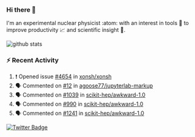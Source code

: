 ### Hi there 👋 

I'm an experimental nuclear physicist :atom: with an interest in tools :wrench: to improve productivity :chart_with_upwards_trend: and scientific insight :telescope:.

![github stats](https://github-readme-stats.vercel.app/api?username=agoose77&show_icons=true&hide_rank=true&hide_title=true&bg_color=30,e76445,904e95&text_color=efe3ec&icon_color=efe3ec)
<!--
**agoose77/agoose77** is a ✨ _special_ ✨ repository because its `README.md` (this file) appears on your GitHub profile.

Here are some ideas to get you started:

- 🔭 I’m currently working on ...
- 🌱 I’m currently learning ...
- 👯 I’m looking to collaborate on ...
- 🤔 I’m looking for help with ...
- 💬 Ask me about ...
- 📫 How to reach me: ...
- 😄 Pronouns: ...
- ⚡ Fun fact: ...
-->

### :zap: Recent Activity
<!--START_SECTION:activity-->
1. ❗️ Opened issue [#4654](https://github.com/xonsh/xonsh/issues/4654) in [xonsh/xonsh](https://github.com/xonsh/xonsh)
2. 🗣 Commented on [#12](https://github.com/agoose77/jupyterlab-markup/issues/12) in [agoose77/jupyterlab-markup](https://github.com/agoose77/jupyterlab-markup)
3. 🗣 Commented on [#1039](https://github.com/scikit-hep/awkward-1.0/issues/1039) in [scikit-hep/awkward-1.0](https://github.com/scikit-hep/awkward-1.0)
4. 🗣 Commented on [#990](https://github.com/scikit-hep/awkward-1.0/issues/990) in [scikit-hep/awkward-1.0](https://github.com/scikit-hep/awkward-1.0)
5. 🗣 Commented on [#1241](https://github.com/scikit-hep/awkward-1.0/issues/1241) in [scikit-hep/awkward-1.0](https://github.com/scikit-hep/awkward-1.0)
<!--END_SECTION:activity-->


[![Twitter Badge](https://img.shields.io/twitter/follow/agoose77?style=flat-square&logo=Twitter&logoColor=white&color=cornflowerblue)](https://twitter.com/agoose77)
